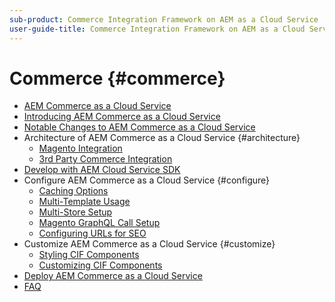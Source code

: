 ```yaml
---
sub-product: Commerce Integration Framework on AEM as a Cloud Service
user-guide-title: Commerce Integration Framework on AEM as a Cloud Service
---
```


# Commerce {#commerce}

+ [AEM Commerce as a Cloud Service](/help/commerce-cloud/home.md)
+ [Introducing AEM Commerce as a Cloud Service](overview.md)
+ [Notable Changes to AEM Commerce as a Cloud Service](changes.md)
+ Architecture of AEM Commerce as a Cloud Service {#architecture}
  + [Magento Integration](architecture/magento.md)
  + [3rd Party Commerce Integration](architecture/third-party.md)
+ [Develop with AEM Cloud Service SDK](develop.md)
+ Configure AEM Commerce as a Cloud Service {#configure}
    + [Caching Options](configuring/caching.md)
    + [Multi-Template Usage](configuring/multi-template-usage.md)
    + [Multi-Store Setup](configuring/multi-store-setup.md)
    + [Magento GraphQL Call Setup](configuring/graphql.md)
    + [Configuring URLs for SEO](configuring/advanced-url-configuration.md)
+ Customize AEM Commerce as a Cloud Service {#customize}
    + [Styling CIF Components](customizing/style-cif-component.md)
    + [Customizing CIF Components](customizing/customize-cif-components.md)
+ [Deploy AEM Commerce as a Cloud Service](deploying.md)
+ [FAQ](faq.md)
